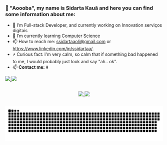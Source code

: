 ### 👋 "Aoooba", my name is Sidarta Kauã and here you can find some information about me:

- 🔭 I’m Full-stack Developer, and currently working on Innovation serviços digitais
- 🌱 I’m currently learning Computer Science
- 📫 How to reach me: ssidartaaoli@gmail.com or https://www.linkedin.com/in/ssidartaa/.
- ⚡ Curious fact: I'm very calm, so calm that if something bad happened to me, I would probably just look and say "ah.. ok".
- 📫 <strong>Contact me: </strong> ⬇️

</div>
  <a href="https://www.linkedin.com/in/sidarta-kauã/" target="_blank">
<img src="https://img.shields.io/badge/-LinkedIn-%230077B5?style=for-the-badge&logo=linkedin&logoColor=white" target="_blank">
</a>
  <a href="https://www.instagram.com/yssidartaa/" target="_blank">
<img src="https://img.shields.io/badge/-Instagram-%23E4405F?style=for-the-badge&logo=instagram&logoColor=white" target="_blank">
</a>
</div>

##

<div align="center">
  <a href="https://github.com/ssidartaa">
  <img height="200px" src="https://github-readme-stats.vercel.app/api?username=ssidartaa&show_icons=true&theme=shades-of-purple&include_all_commits=true&count_private=true"/>
  <img height="200px" src="https://github-readme-stats.vercel.app/api/top-langs/?username=ssidartaa&layout=compact&langs_count=7&theme=shades-of-purple"/>
</div>

##
	
<div>
	
  ![Snake animation](https://github.com/ssidartaa/ssidartaa/blob/output/github-contribution-grid-snake.svg)
	
</div>

